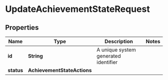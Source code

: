 

# UpdateAchievementStateRequest


## Properties

Name | Type | Description | Notes
------------ | ------------- | ------------- | -------------
**id** | **String** | A unique system generated identifier | 
**status** | **AchievementStateActions** |  | 



